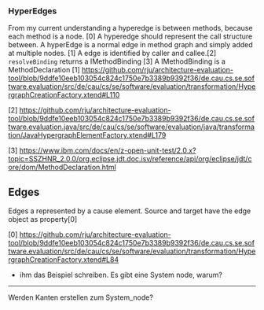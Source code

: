 ### HyperEdges

From my current understanding a hyperedge is between methods, because each method is a node. [0]
A hyperedge should represent the call structure between.
A hyperEdge is a normal edge in method graph and simply added at multiple nodes. [1]
A edge is identified by caller and callee.[2]
`resolveBinding` returns a IMethodBinding [3]
A IMethodBinding is a MethodDeclaration
[1] https://github.com/rju/architecture-evaluation-tool/blob/9ddfe10eeb103054c824c1750e7b3389b9392f36/de.cau.cs.se.software.evaluation/src/de/cau/cs/se/software/evaluation/transformation/HypergraphCreationFactory.xtend#L110

[2] https://github.com/rju/architecture-evaluation-tool/blob/9ddfe10eeb103054c824c1750e7b3389b9392f36/de.cau.cs.se.software.evaluation.java/src/de/cau/cs/se/software/evaluation/java/transformation/JavaHypergraphElementFactory.xtend#L179

[3] https://www.ibm.com/docs/en/z-open-unit-test/2.0.x?topic=SSZHNR_2.0.0/org.eclipse.jdt.doc.isv/reference/api/org/eclipse/jdt/core/dom/MethodDeclaration.html

## Edges

Edges a represented by a cause element.
Source and target have the edge object as property[0]

[0] https://github.com/rju/architecture-evaluation-tool/blob/9ddfe10eeb103054c824c1750e7b3389b9392f36/de.cau.cs.se.software.evaluation/src/de/cau/cs/se/software/evaluation/transformation/HypergraphCreationFactory.xtend#L84


- ihm das Beispiel schreiben.
Es gibt eine System node, warum?

------------------------
Werden Kanten erstellen zum System_node?